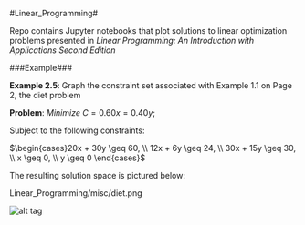 #Linear_Programming#

Repo contains Jupyter notebooks that plot solutions to linear optimization
problems presented in *Linear Programming: An Introduction with Applications
Second Edition*

###Example###

**Example 2.5**: Graph the constraint set associated with Example 1.1 on Page 2, the diet problem

**Problem**: $Minimize\ C = 0.60x = 0.40y;$

Subject to the following constraints:

$\begin{cases}20x + 30y \geq 60, \\
12x + 6y \geq 24, \\
30x + 15y \geq 30, \\
x \geq 0, \\
y \geq 0
\end{cases}$

The resulting solution space is pictured below:

Linear_Programming/misc/diet.png

![alt tag](jknowland.github.com/Linear_Programming/misc/diet.png)
